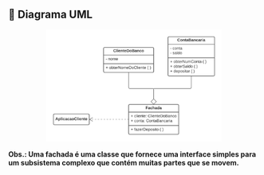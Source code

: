 ## 🚀 Diagrama UML

<p align="center">
  <img src="https://github.com/deborafaria01/Bertoti/blob/main/Engenharia-III/Facade/pattern/Facade_.png" width="70%"/></p>
  
**Obs.: Uma fachada é uma classe que fornece uma interface simples para um subsistema complexo que contém muitas partes que se movem.**
